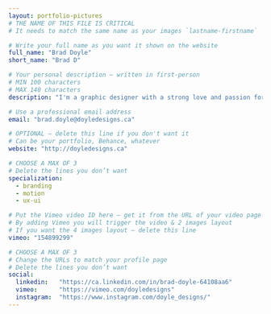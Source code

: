 ```yaml
---
layout: portfolio-pictures
# THE NAME OF THIS FILE IS CRITICAL
# It needs to match the same name as your images `lastname-firstname`

# Write your full name as you want it shown on the website
full_name: "Brad Doyle"
short_name: "Brad D"

# Your personal description — written in first-person
# MIN 100 characters
# MAX 140 characters
description: "I'm a graphic designer with a strong love and passion for videography and motion graphics. I'm a film lover, comic nerd, and all around geek"

# Use a professional email address
email: "brad.doyle@doyledesigns.ca"

# OPTIONAL — delete this line if you don't want it
# Can be your portfolio, Behance, whatever
website: "http://doyledesigns.ca"

# CHOOSE A MAX OF 3
# Delete the lines you don’t want
specialization:
  - branding
  - motion
  - ux-ui

# Put the Vimeo video ID here — get it from the URL of your video page
# By adding Vimeo you will trigger the video & 2 images layout
# If you want the 4 images layout — delete this line
vimeo: "154899299"

# CHOOSE A MAX OF 3
# Change the URLs to match your profile page
# Delete the lines you don’t want
social:
  linkedin:   "https://ca.linkedin.com/in/brad-doyle-64108aa6"
  vimeo:      "https://vimeo.com/doyledesigns"
  instagram:  "https://www.instagram.com/doyle_designs/"
---
```

